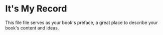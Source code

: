 # It's My Record

This file file serves as your book's preface, a great place to describe your book's content and ideas.

